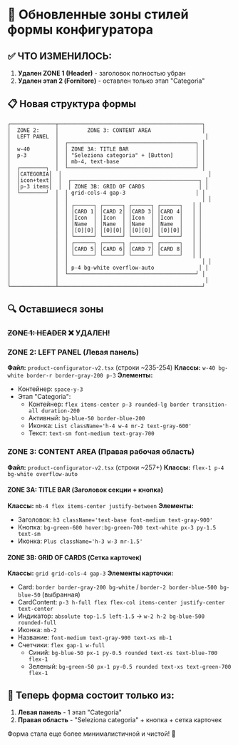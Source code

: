 # 🎨 Обновленные зоны стилей формы конфигуратора

## ✅ ЧТО ИЗМЕНИЛОСЬ:
1. **Удален ZONE 1 (Header)** - заголовок полностью убран
2. **Удален этап 2 (Fornitore)** - оставлен только этап "Categoria"

## 📋 Новая структура формы

```
┌──────────────┬─────────────────────────────────────────────┐
│  ZONE 2:     │         ZONE 3: CONTENT AREA                │
│  LEFT PANEL  │                                              │
│              │  ┌────────────────────────────────────────┐ │
│  w-40        │  │ ZONE 3A: TITLE BAR                     │ │
│  p-3         │  │ "Seleziona categoria" + [Button]       │ │
│              │  │ mb-4, text-base                        │ │
│  ┌────────┐  │  └────────────────────────────────────────┘ │
│  │CATEGORIA│  │                                              │
│  │icon+text│  │  ┌────────────────────────────────────────┐ │
│  │p-3 items│  │  │ ZONE 3B: GRID OF CARDS                 │ │
│  └────────┘  │  │ grid-cols-4 gap-3                      │ │
│              │  │                                          │ │
│              │  │ ┌──────┐ ┌──────┐ ┌──────┐ ┌──────┐   │ │
│              │  │ │CARD 1│ │CARD 2│ │CARD 3│ │CARD 4│   │ │
│              │  │ │Icon  │ │Icon  │ │Icon  │ │Icon  │   │ │
│              │  │ │Name  │ │Name  │ │Name  │ │Name  │   │ │
│              │  │ │[0][0]│ │[0][0]│ │[0][0]│ │[0][0]│   │ │
│              │  │ └──────┘ └──────┘ └──────┘ └──────┘   │ │
│              │  │ ┌──────┐ ┌──────┐ ┌──────┐ ┌──────┐   │ │
│              │  │ │CARD 5│ │CARD 6│ │CARD 7│ │CARD 8│   │ │
│              │  │ └──────┘ └──────┘ └──────┘ └──────┘   │ │
│              │  │                                          │ │
│              │  │ p-4 bg-white overflow-auto              │ │
│              │  └────────────────────────────────────────┘ │
│              │                                              │
└──────────────┴─────────────────────────────────────────────┘
```

## 🔍 Оставшиеся зоны

### ~~ZONE 1: HEADER~~ ❌ **УДАЛЕН!**

### ZONE 2: LEFT PANEL (Левая панель)
**Файл:** `product-configurator-v2.tsx` (строки ~235-254)
**Классы:** `w-40 bg-white border-r border-gray-200 p-3`
**Элементы:**
- Контейнер: `space-y-3`
- Этап "Categoria": 
  - Контейнер: `flex items-center p-3 rounded-lg border transition-all duration-200`
  - Активный: `bg-blue-50 border-blue-200`
  - Иконка: `List className='h-4 w-4 mr-2 text-gray-600'`
  - Текст: `text-sm font-medium text-gray-700`

### ZONE 3: CONTENT AREA (Правая рабочая область)
**Файл:** `product-configurator-v2.tsx` (строки ~257+)
**Классы:** `flex-1 p-4 bg-white overflow-auto`

#### ZONE 3A: TITLE BAR (Заголовок секции + кнопка)
**Классы:** `mb-4 flex items-center justify-between`
**Элементы:**
- Заголовок: `h3 className='text-base font-medium text-gray-900'`
- Кнопка: `bg-green-600 hover:bg-green-700 text-white px-3 py-1.5 text-sm`
- Иконка: `Plus className='h-3 w-3 mr-1.5'`

#### ZONE 3B: GRID OF CARDS (Сетка карточек)
**Классы:** `grid grid-cols-4 gap-3`
**Элементы карточки:**
- Card: `border border-gray-200 bg-white` / `border-2 border-blue-500 bg-blue-50` (выбранная)
- CardContent: `p-3 h-full flex flex-col items-center justify-center text-center`
- Индикатор: `absolute top-1.5 left-1.5` → `w-2 h-2 bg-blue-500 rounded-full`
- Иконка: `mb-2`
- Название: `font-medium text-gray-900 text-xs mb-1`
- Счетчики: `flex gap-1 w-full`
  - Синий: `bg-blue-50 px-1 py-0.5 rounded text-xs text-blue-700 flex-1`
  - Зеленый: `bg-green-50 px-1 py-0.5 rounded text-xs text-green-700 flex-1`

## 🎯 Теперь форма состоит только из:
1. **Левая панель** - 1 этап "Categoria"
2. **Правая область** - "Seleziona categoria" + кнопка + сетка карточек

Форма стала еще более минималистичной и чистой! 🚀
